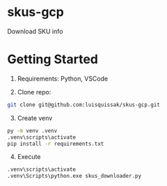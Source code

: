 # skus-gcp
Download SKU info

# Getting Started

1. Requirements: Python, VSCode

2. Clone repo:
```bash
git clone git@github.com:luisquissak/skus-gcp.git
```

3. Create venv
```bash
py -m venv .venv
.venv\scripts\activate
pip install -r requirements.txt
```

4. Execute
```bash
.venv\scripts\activate 
.venv\Scripts\python.exe skus_downloader.py
```

